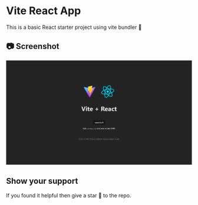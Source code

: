 # Vite React App
This is a basic React starter project using vite bundler 🌟

## 📷 Screenshot

![Screenshot](images/screenshot.png)

## Show your support

If you found it helpful then give a star 🌟 to the repo.
